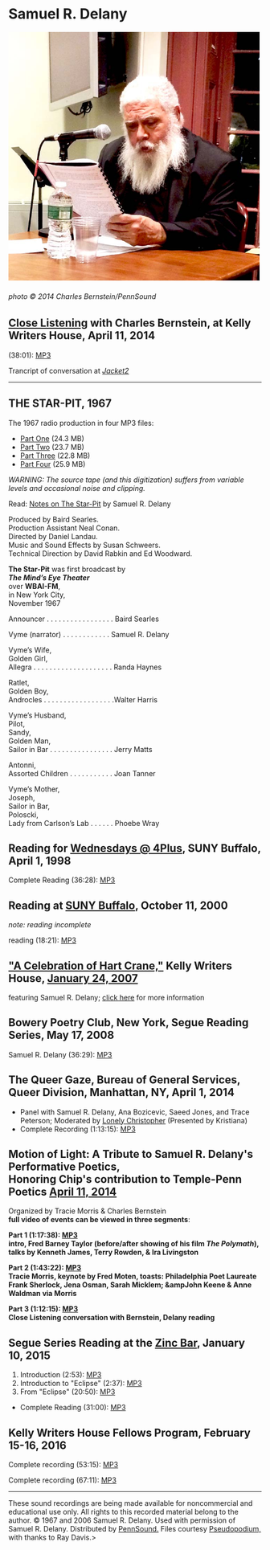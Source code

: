 Samuel R. Delany
================

  
<img src="/static/images/portraits/Delany-Samuel-R_Ch-Bernstein_KWH_4-11-14_SMALL.jpg" alt="Delany" width="500" />  

###### photo © 2014 Charles Bernstein/PennSound

[Close Listening](Close-Listening.php) with Charles Bernstein, at Kelly Writers House, April 11, 2014
-----------------------------------------------------------------------------------------------------

(38:01): [MP3](http://media.sas.upenn.edu/pennsound/authors/Delany/Delany-Samuel_Close-Listening_KWH_4-11-14.mp3)

  
Trancript of conversation at [*Jacket2*](http://jacket2.org/interviews/ear-turned-toward-emergent)

------------------------------------------------------------------------

THE STAR-PIT, 1967
------------------

The 1967 radio production in four MP3 files:

-   [Part One](http://media.sas.upenn.edu/pennsound/authors/Delany/Delany-Samuel-R_01_The-Star-Pit_WBAI-NYC_1967.mp3) (24.3 MB)  
-   [Part Two](http://media.sas.upenn.edu/pennsound/authors/Delany/Delany-Samuel-R_02_The-Star-Pit_WBAI-NYC_1967.mp3) (23.7 MB)  
-   [Part Three](http://media.sas.upenn.edu/pennsound/authors/Delany/Delany-Samuel-R_03_The-Star-Pit_WBAI-NYC_1967.mp3) (22.8 MB)  
-   [Part Four](http://media.sas.upenn.edu/pennsound/authors/Delany/Delany-Samuel-R_04_The-Star-Pit_WBAI-NYC_1967.mp3) (25.9 MB)

*WARNING: The source tape (and this digitization) suffers from variable levels and occasional noise and clipping.*

Read: [Notes on <span class="title">The Star-Pit</span>](http://www.writing.upenn.edu/pennsound/x/text/Delany/notes_on_the_star_pit.html) by Samuel R. Delany

  

Produced by Baird Searles.  
Production Assistant Neal Conan.  
Directed by Daniel Landau.  
Music and Sound Effects by Susan Schweers.  
Technical Direction by David Rabkin and Ed Woodward.

**The Star-Pit** was first broadcast by  
***The Mind’s Eye Theater***  
over **WBAI-FM**,  
in New York City,  
November 1967

  

Announcer . . . . . . . . . . . . . . . . . Baird Searles

Vyme (narrator) . . . . . . . . . . . . Samuel R. Delany

Vyme’s Wife,  
Golden Girl,  
Allegra . . . . . . . . . . . . . . . . . . . . Randa Haynes

Ratlet,  
Golden Boy,  
Androcles . . . . . . . . . . . . . . . . . .Walter Harris

Vyme’s Husband,  
Pilot,  
Sandy,  
Golden Man,  
Sailor in Bar . . . . . . . . . . . . . . . . Jerry Matts

Antonni,  
Assorted Children . . . . . . . . . . . Joan Tanner

Vyme’s Mother,  
Joseph,  
Sailor in Bar,  
Poloscki,  
Lady from Carlson’s Lab . . . . . . Phoebe Wray


Reading for [Wednesdays @ 4Plus](http://writing.upenn.edu/pennsound/x/Wednesdays-at-Four-Plus.html), SUNY Buffalo, April 1, 1998
--------------------------------------------------------------------------------------------------------------------------------

Complete Reading (36:28): [MP3](http://media.sas.upenn.edu/pennsound/authors/Delany/Delany-Samuel_Complete-Reading_UB_4-1-98.mp3)

Reading at [SUNY Buffalo](Buffalo.php), October 11, 2000
--------------------------------------------------------

*note: reading incomplete*

  

reading (18:21): [MP3](http://media.sas.upenn.edu/pennsound/authors/Delany/Delany-Samuel_Complete-Recording_UB_10-11-00.mp3)

["A Celebration of Hart Crane,"](http://writing.upenn.edu/pennsound/x/Crane.html) Kelly Writers House, [January 24, 2007](http://www.writing.upenn.edu/wh/calendar/0107.html#24)
--------------------------------------------------------------------------------------------------------------------------------------------------------------------------------

featuring Samuel R. Delany; [click here](Crane.php) for more information

Bowery Poetry Club, New York, Segue Reading Series, May 17, 2008
----------------------------------------------------------------

Samuel R. Delany (36:29): [MP3](http://media.sas.upenn.edu/pennsound/authors/Delany/Delany-Samuel_Segue-Series_BPC_05-17-08.mp3)

The Queer Gaze, Bureau of General Services, Queer Division, Manhattan, NY, April 1, 2014
----------------------------------------------------------------------------------------

-   Panel with Samuel R. Delany, Ana Bozicevic, Saeed Jones, and Trace Peterson; Moderated by [Lonely Christopher](Christopher.php) (Presented by Kristiana)
-   Complete Recording (1:13:15): [MP3](https://media.sas.upenn.edu/pennsound/authors/Christopher/Queer-Gaze_NY-Queer-Division_05-01-2014.mp3)

Motion of Light: A Tribute to Samuel R. Delany's Performative Poetics,  
Honoring Chip's contribution to Temple-Penn Poetics [April 11, 2014](http://writing.upenn.edu/wh/calendar/0414.php#11)
----------------------------------------------------------------------------------------------------------------------

Organized by Tracie Morris & Charles Bernstein  
**full video of events can be viewed in three segments**:  
  
  
  
**Part 1 (1:17:38): [MP3](https://media.sas.upenn.edu/pennsound/authors/Delany/Delany-Samuel_Motion-of-Light-Part-1_KWH-UPenn_4-11-2014.mp3)  
intro, Fred Barney Taylor (before/after showing of his film *The Polymath*), talks by Kenneth James, Terry Rowden, & Ira Livingston**

  
  
**Part 2 (1:43:22): [MP3](https://media.sas.upenn.edu/pennsound/authors/Delany/Delany-Samuel_Motion-of-Light-Part-2_KWH-UPenn_4-11-2014.mp3)  
Tracie Morris, keynote by Fred Moten, toasts: Philadelphia Poet Laureate Frank Sherlock, Jena Osman, Sarah Micklem; &ampJohn Keene & Anne Waldman via Morris**

  
  
**Part 3 (1:12:15): [MP3](https://media.sas.upenn.edu/pennsound/authors/Delany/Delany-Samuel_Motion-of-Light-Part-3_KWH-UPenn_4-11-2014.mp3)  
Close Listening conversation with Bernstein, Delany reading**


Segue Series Reading at the [Zinc Bar](Segue-ZINC.php), January 10, 2015
------------------------------------------------------------------------

1.  Introduction (2:53): [MP3](https://media.sas.upenn.edu/pennsound/authors/Delany/01-10-15/delany-sam_01_Introduction_segue-reading-series_zinc-bar_nyc_jan-10-2015.mp3)
2.  Introduction to "Eclipse" (2:37): [MP3](https://media.sas.upenn.edu/pennsound/authors/Delany/01-10-15/delany-sam_02_Introduction-To-Eclipse_segue-reading-series_zinc-bar_nyc_jan-10-2015.mp3)
3.  From "Eclipse" (20:50): [MP3](https://media.sas.upenn.edu/pennsound/authors/Delany/01-10-15/delany-sam_03_From-Eclipse_segue-reading-series_zinc-bar_nyc_jan-10-2015.mp3)

-   Complete Reading (31:00): [MP3](https://media.sas.upenn.edu/pennsound/groups/Segue-Zinc-Bar/Zinc-Winter-2014/delany-sam_7_segue-reading-series_zinc-bar_nyc_jan-10-2015.mp3)

Kelly Writers House Fellows Program, February 15-16, 2016
---------------------------------------------------------

Complete recording (53:15): [MP3](https://media.sas.upenn.edu/writershouse/16A/Samuel-Delany-Fellows-Reading-UPenn-2-16-16.mp3)

Complete recording (67:11): [MP3](https://media.sas.upenn.edu/writershouse/16A/Samuel-Delany-Fellows-Brunch_KWH-UPenn-2-16-16.mp3)

------------------------------------------------------------------------

These sound recordings are being made available for noncommercial and
educational use only. All rights to this recorded material belong
to the author. © 1967 and 2006 Samuel R. Delany. Used with permission
of Samuel R. Delany. Distributed by [PennSound.](http://www.writing.upenn.edu/pennsound) Files
courtesy [Pseudopodium,](http://www.pseudopodium.org) with
thanks to Ray Davis.&gt;
